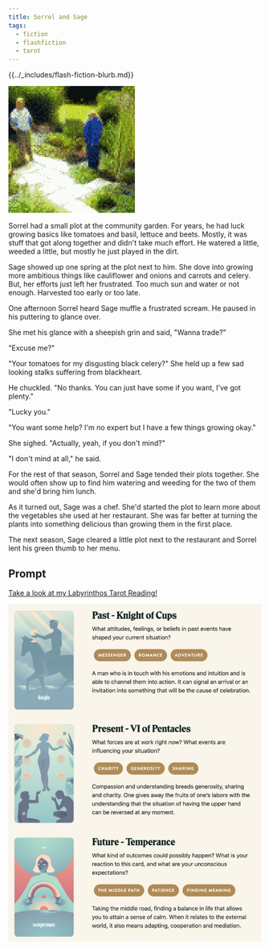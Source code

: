 ```yaml
---
title: Sorrel and Sage
tags:
  - fiction
  - flashfiction
  - tarot
---
```


{{../_includes/flash-fiction-blurb.md}}

<!--more-->

![](./cover.png)

Sorrel had a small plot at the community garden. For years, he had luck growing basics like tomatoes and basil, lettuce and beets. Mostly, it was stuff that got along together and didn't take much effort. He watered a little, weeded a little, but mostly he just played in the dirt. 

Sage showed up one spring at the plot next to him. She dove into growing more ambitious things like cauliflower and onions and carrots and celery. But, her efforts just left her frustrated. Too much sun and water or not enough. Harvested too early or too late. 

One afternoon Sorrel heard Sage muffle a frustrated scream. He paused in his puttering to glance over.

She met his glance with a sheepish grin and said, "Wanna trade?"

"Excuse me?"

"Your tomatoes for my disgusting black celery?" She held up a few sad looking stalks suffering from blackheart. 

He chuckled. "No thanks. You can just have some if you want, I've got plenty."

"Lucky you."

"You want some help? I'm no expert but I have a few things growing okay."

She sighed. "Actually, yeah, if you don't mind?"

"I don't mind at all," he said.

For the rest of that season, Sorrel and Sage tended their plots together. She would often show up to find him watering and weeding for the two of them and she'd bring him lunch.

As it turned out, Sage was a chef. She'd started the plot to learn more about the vegetables she used at her restaurant. She was far better at turning the plants into something delicious than growing them in the first place.

The next season, Sage cleared a little plot next to the restaurant and Sorrel lent his green thumb to her menu. 

## Prompt

[Take a look at my Labyrinthos Tarot Reading!](https://app.labyrinthos.co/reading/ppf/SSTRWS/47,69,14)

![](20220415080626.png)
